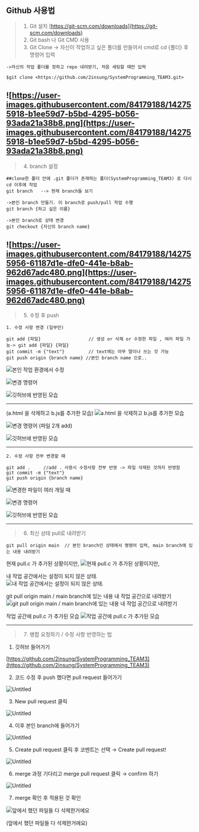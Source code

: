 ## Github 사용법

>1. Git 설치 [https://git-scm.com/downloads](https://git-scm.com/downloads)
>2. Git bash 나 Git CMD 사용
>3. Git Clone -> 자신이 작업하고 싶은 폴더를 만들어서 cmd로 cd {폴더} 후 명령어 입력

```
->자신의 작업 폴더를 정하고 repo 내려받기, 처음 세팅할 때만 입력

$git clone <https://github.com/2insung/SystemProgramming_TEAM3.git>
```

![https://user-images.githubusercontent.com/84179188/142755918-b1ee59d7-b5bd-4295-b056-93ada21a38b8.png](https://user-images.githubusercontent.com/84179188/142755918-b1ee59d7-b5bd-4295-b056-93ada21a38b8.png)
------------
>4. branch 설정

```
##clone한 폴더 안에 .git 폴더가 존재하는 폴더(SystemProgramming_TEAM3) 로 다시 cd 이후에 작업
git branch   --> 현재 branch들 보기

->본인 branch 만들기. 이 branch로 push/pull 작업 수행
git branch {하고 싶은 이름}

->본인 branch로 상태 변경
git checkout {자신의 branch name}
```

![https://user-images.githubusercontent.com/84179188/142755956-61187d1e-dfe0-441e-b8ab-962d67adc480.png](https://user-images.githubusercontent.com/84179188/142755956-61187d1e-dfe0-441e-b8ab-962d67adc480.png)
------------
>5. 수정 후 push 

```
1. 수정 사항 변경 (일부만)

git add {파일}                  // 생성 or 삭제 or 수정한 파일 , 여러 파일 가능-> git add {파일} {파일}
git commit -m {"text"}         // text에는 아무 말이나 쓰는 것 가능
git push origin {branch name} //본인 branch name 으로..
```


![본인 작업 환경에서 수정](https://user-images.githubusercontent.com/84179188/142756128-f82d0016-68da-4d83-9aac-d68f52327dc0.png)


![변경 명령어](https://user-images.githubusercontent.com/84179188/142756135-31233d07-742d-4793-aad0-c834491ce6ec.png)


![깃허브에 반영된 모습](https://user-images.githubusercontent.com/84179188/142756122-b27bcbc5-c780-44c4-8217-7d4784a61876.png)

------------
   (a.html 을 삭제하고 b.js를 추가한 모습)
![a.html 을 삭제하고 b.js를 추가한 모습](https://user-images.githubusercontent.com/84179188/142756198-415712c6-8da7-437d-8577-8d674360c7be.png)


![변경 명령어 (파일 2개 add)](https://user-images.githubusercontent.com/84179188/142756208-fafc505b-d81b-4410-8f32-51dd25520669.png)


![깃허브에 반영된 모습](https://user-images.githubusercontent.com/84179188/142756182-e41c30c9-40a2-4108-ae0b-c0c146967e3e.png)

------------
```
2. 수정 사항 전부 변경할 때

git add .     //add . 사용시 수정사항 전부 반영 -> 파일 삭제된 것까지 반영함
git commit -m {"text"}
git push origin {branch name}
```


![변경한 파일이 여러 개일 때](https://user-images.githubusercontent.com/84179188/142756289-3b7e7d11-fe47-4030-8dd9-9aba71a2a503.png)


![변경 명령어](https://user-images.githubusercontent.com/84179188/142756296-0407d45c-47bd-4531-9aa6-838ee000c3f0.png)


![깃허브에 반영된 모습](https://user-images.githubusercontent.com/84179188/142756278-72efa7dc-6c52-4278-be94-358686319736.png)

------------
>6. 최신 상태 pull로 내려받기

```
git pull origin main  // 본인 branch인 상태에서 명령어 입력, main branch에 있는 내용 내려받기
```

현재 pull.c 가 추가된 상황이지만,
![현재 pull.c 가 추가된 상황이지만,](https://s3-us-west-2.amazonaws.com/secure.notion-static.com/7c4ff4df-fb90-481d-aacc-efc54ad86f8a/Untitled.png)


내 작업 공간에서는 설정이 되지 않은 상태.
![내 작업 공간에서는 설정이 되지 않은 상태.](https://user-images.githubusercontent.com/84179188/142757416-8ed73de1-9a9a-47c9-8f46-d81189dd2470.png)

git pull origin main / main branch에 있는 내용 내 작업 공간으로 내려받기
![git pull origin main / main branch에 있는 내용 내 작업 공간으로 내려받기](https://user-images.githubusercontent.com/84179188/142757443-409d2547-16f6-412b-b7df-4ccd2f289dcf.png)

작업 공간에 pull.c 가 추가된 모습
![작업 공간에 pull.c 가 추가된 모습](https://user-images.githubusercontent.com/84179188/142757452-1d4d3ddb-ab59-4ff1-b6aa-8c8c621a07eb.png)

------------
>7. 병합 요청하기 / 수정 사항 반영하는 법


 1. 깃허브 들어가기

[https://github.com/2insung/SystemProgramming_TEAM3](https://github.com/2insung/SystemProgramming_TEAM3)

 2. 코드 수정 후 push 했다면 pull request 들어가기

![Untitled](https://user-images.githubusercontent.com/84179188/142757464-3c7bc34c-8fce-4dda-ab5e-6e9f9caa486a.png)

 3. New pull request 클릭 

![Untitled](https://user-images.githubusercontent.com/84179188/142757469-9ac4f614-f7af-4334-b109-88c8a48b6735.png)

 4. 이후 본인 branch에 들어가기

![Untitled](https://user-images.githubusercontent.com/84179188/142757475-9f3bd5f4-8bfc-45f5-bcae-b46d21967295.png)

 5. Create pull request 클릭 후 코멘트는 선택 →  Create pull request!

![Untitled](https://user-images.githubusercontent.com/84179188/142757488-b8d7d4fe-9fe5-4d29-a774-1439befc5905.png)

 6. merge 과정 기다리고 merge pull request 클릭 → confirm 하기

![Untitled](https://user-images.githubusercontent.com/84179188/142757497-5ee01504-4266-4a24-8222-ace69fb5811c.png)

 7. merge 확인 후 적용된 것 확인

![앞에서 했던 파일들 다 삭제한거에요](https://user-images.githubusercontent.com/84179188/142757504-1fcc3e53-73b3-4606-afa8-0bff9f5f20eb.png)

(앞에서 했던 파일들 다 삭제한거에요)
